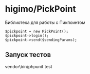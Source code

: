 # higimo/PickPoint
Библиотека для работы с Пикпоинтом

```
$pickpoint = new PickPoint();
$pickpoint->login();
$pickpoint->send($sendingParams);
```

## Запуск тестов
vendor\bin\phpunit test
